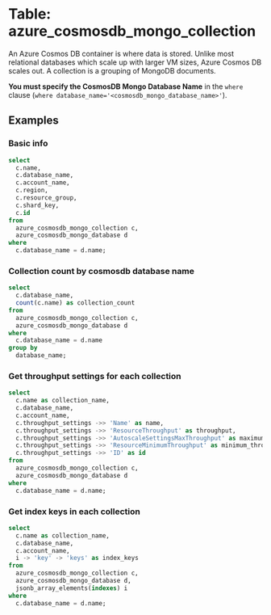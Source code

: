 # Table: azure_cosmosdb_mongo_collection

An Azure Cosmos DB container is where data is stored. Unlike most relational databases which scale up with larger VM sizes, Azure Cosmos DB scales out. A collection is a grouping of MongoDB documents.

**You must specify the CosmosDB Mongo Database Name** in the `where` clause (`where database_name='<cosmosdb_mongo_database_name>'`).

## Examples

### Basic info

```sql
select
  c.name,
  c.database_name,
  c.account_name,
  c.region,
  c.resource_group,
  c.shard_key,
  c.id
from
  azure_cosmosdb_mongo_collection c,
  azure_cosmosdb_mongo_database d
where
  c.database_name = d.name;
```

### Collection count by cosmosdb database name

```sql
select
  c.database_name,
  count(c.name) as collection_count
from
  azure_cosmosdb_mongo_collection c,
  azure_cosmosdb_mongo_database d
where
  c.database_name = d.name
group by
  database_name;
```

### Get throughput settings for each collection

```sql
select
  c.name as collection_name,
  c.database_name,
  c.account_name,
  c.throughput_settings ->> 'Name' as name,
  c.throughput_settings ->> 'ResourceThroughput' as throughput,
  c.throughput_settings ->> 'AutoscaleSettingsMaxThroughput' as maximum_throughput,
  c.throughput_settings ->> 'ResourceMinimumThroughput' as minimum_throughput,
  c.throughput_settings ->> 'ID' as id
from
  azure_cosmosdb_mongo_collection c,
  azure_cosmosdb_mongo_database d
where
  c.database_name = d.name;
```

### Get index keys in each collection

```sql
select
  c.name as collection_name,
  c.database_name,
  c.account_name,
  i -> 'key' -> 'keys' as index_keys
from
  azure_cosmosdb_mongo_collection c,
  azure_cosmosdb_mongo_database d,
  jsonb_array_elements(indexes) i
where
  c.database_name = d.name;
```
